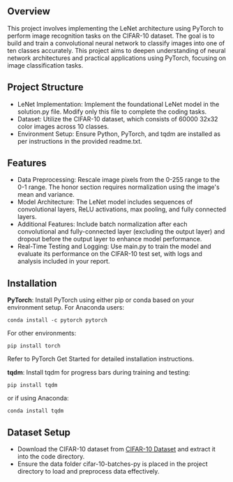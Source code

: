 ## Overview
This project involves implementing the LeNet architecture using PyTorch to perform image recognition tasks on the CIFAR-10 dataset. The goal is to build and train a convolutional neural network to classify images into one of ten classes accurately. This project aims to deepen understanding of neural network architectures and practical applications using PyTorch, focusing on image classification tasks.

## Project Structure
* LeNet Implementation: Implement the foundational LeNet model in the solution.py file. Modify only this file to complete the coding tasks.
* Dataset: Utilize the CIFAR-10 dataset, which consists of 60000 32x32 color images across 10 classes.
* Environment Setup: Ensure Python, PyTorch, and tqdm are installed as per instructions in the provided readme.txt.

## Features
* Data Preprocessing: Rescale image pixels from the 0-255 range to the 0-1 range. The honor section requires normalization using the image's mean and variance.
* Model Architecture: The LeNet model includes sequences of convolutional layers, ReLU activations, max pooling, and fully connected layers.
* Additional Features: Include batch normalization after each convolutional and fully-connected layer (excluding the output layer) and dropout before the output layer to enhance model performance.
* Real-Time Testing and Logging: Use main.py to train the model and evaluate its performance on the CIFAR-10 test set, with logs and analysis included in your report.

## Installation
**PyTorch**: Install PyTorch using either pip or conda based on your environment setup. For Anaconda users:
```
conda install -c pytorch pytorch
```
For other environments:
```
pip install torch
```
Refer to PyTorch Get Started for detailed installation instructions.


**tqdm**: Install tqdm for progress bars during training and testing:
```
pip install tqdm
```
or if using Anaconda:

```
conda install tqdm
```

## Dataset Setup
* Download the CIFAR-10 dataset from [CIFAR-10 Dataset](https://www.cs.toronto.edu/~kriz/cifar.html) and extract it into the code directory.
* Ensure the data folder cifar-10-batches-py is placed in the project directory to load and preprocess data effectively.
